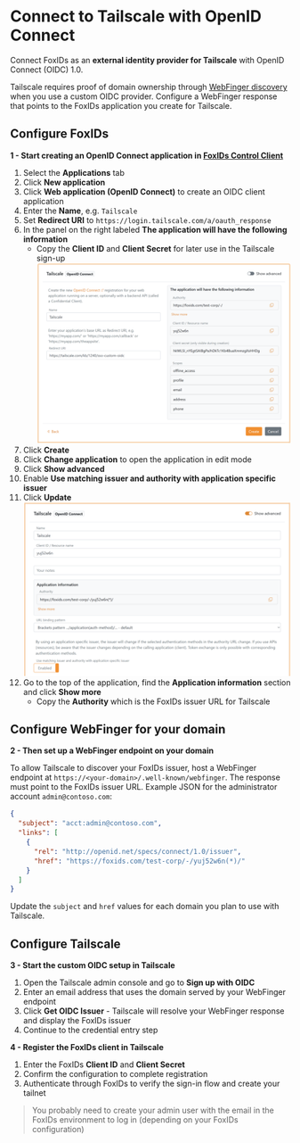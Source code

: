 # Connect to Tailscale with OpenID Connect

Connect FoxIDs as an **external identity provider for Tailscale** with OpenID Connect (OIDC) 1.0.

Tailscale requires proof of domain ownership through [WebFinger discovery](https://datatracker.ietf.org/doc/html/rfc7033) when you use a custom OIDC provider. Configure a WebFinger response that points to the FoxIDs application you create for Tailscale.

## Configure FoxIDs

**1 - Start creating an OpenID Connect application in [FoxIDs Control Client](control.md#foxids-control-client)**

1. Select the **Applications** tab
2. Click **New application**
3. Click **Web application (OpenID Connect)** to create an OIDC client application
4. Enter the **Name**, e.g. `Tailscale`
5. Set **Redirect URI** to `https://login.tailscale.com/a/oauth_response`
6. In the panel on the right labeled **The application will have the following information**
    - Copy the **Client ID** and **Client Secret** for later use in the Tailscale sign-up
![Start creating OIDC app in FoxIDs](images/app-reg-howto-oidc-tailscale-pre-create.png)
7. Click **Create**
8. Click **Change application** to open the application in edit mode
9. Click **Show advanced**
10. Enable **Use matching issuer and authority with application specific issuer**
11. Click **Update**
![Use matching issuer and authority for OIDC app in FoxIDs](images/app-reg-howto-oidc-tailscale-update.png)
12. Go to the top of the application, find the **Application information** section and click **Show more**
    - Copy the **Authority** which is the FoxIDs issuer URL for Tailscale

## Configure WebFinger for your domain

**2 - Then set up a WebFinger endpoint on your domain**

To allow Tailscale to discover your FoxIDs issuer, host a WebFinger endpoint at `https://<your-domain>/.well-known/webfinger`. The response must point to the FoxIDs issuer URL. Example JSON for the administrator account `admin@contoso.com`:

```json
{
  "subject": "acct:admin@contoso.com",
  "links": [
    {
      "rel": "http://openid.net/specs/connect/1.0/issuer",
      "href": "https://foxids.com/test-corp/-/yuj52w6n(*)/"
    }
  ]
}
```

Update the `subject` and `href` values for each domain you plan to use with Tailscale.

## Configure Tailscale

**3 - Start the custom OIDC setup in Tailscale**

1. Open the Tailscale admin console and go to **Sign up with OIDC**
2. Enter an email address that uses the domain served by your WebFinger endpoint
3. Click **Get OIDC Issuer** - Tailscale will resolve your WebFinger response and display the FoxIDs issuer
4. Continue to the credential entry step

**4 - Register the FoxIDs client in Tailscale**

1. Enter the FoxIDs **Client ID** and **Client Secret**
2. Confirm the configuration to complete registration
3. Authenticate through FoxIDs to verify the sign-in flow and create your tailnet

> You probably need to create your admin user with the email in the FoxIDs environment to log in (depending on your FoxIDs configuration)
